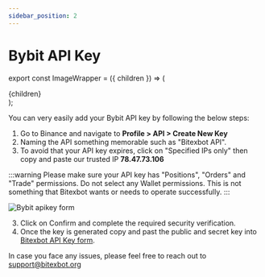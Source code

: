 ```yaml
---
sidebar_position: 2
---
```


# Bybit API Key

export const ImageWrapper = ({ children }) => (
<div className="image-wrapper">
{children}
</div>
);

You can very easily add your Bybit API key by following the below steps:

1. Go to Binance and navigate to **Profile > API > Create New Key**
2. Naming the API something memorable such as "Bitexbot API".
3. To avoid that your API key expires, click on "Specified IPs only" then copy and paste our trusted IP **78.47.73.106**

:::warning
Please make sure your API key has "Positions", "Orders" and "Trade" permissions. Do not select any Wallet permissions. This is not something that Bitexbot wants or needs to operate successfully.
:::

<ImageWrapper>
    <img src={require('/img/tutorial/bybit-apikey-1.png').default} alt="Bybit apikey form" />
</ImageWrapper>

3. Click on Confirm and complete the required security verification.
4. Once the key is generated copy and past the public and secret key into [Bitexbot API Key form](/get-started/apikey-guide.md#connect-bitexbot-to-your-exchange).

In case you face any issues, please feel free to reach out to support@bitexbot.org